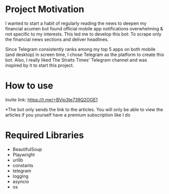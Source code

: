 # Project Motivation
I wanted to start a habit of regularly reading the news to deepen my financial acumen but found official mobile app notifications overwhelming & not specific to my interests. This led me to develop this bot: To scrape only the financial news sections and deliver headlines.

Since Telegram consistently ranks among my top 5 apps on both mobile (and desktop) in screen time, I chose Telegram as the platform to create this bot. Also, I really liked The Straits Times' Telegram channel and was inspired by it to start this project.

# How to use
Invite link: https://t.me/+BVip3te739Q2OGE1

*The bot only sends the link to the articles. You will only be able to view the articles if you yourself have a premium subscription like I do

# Required Libraries
- BeautifulSoup
- Playwright
- urllib
- constants
- telegram
- logging
- asyncio
- os

